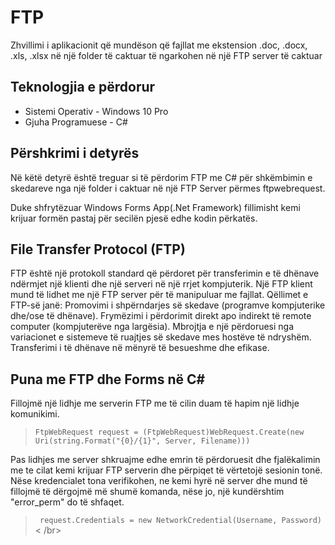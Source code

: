 # FTP

Zhvillimi i aplikacionit që mundëson që fajllat me ekstension .doc, .docx, .xls, .xlsx në një folder të caktuar të ngarkohen në një FTP server të caktuar 

## Teknologjia e përdorur

- Sistemi Operativ - Windows 10 Pro
- Gjuha Programuese - C#

## Përshkrimi i detyrës

Në këtë detyrë është treguar si të përdorim FTP me C# për shkëmbimin e skedareve nga një folder i caktuar në një FTP Server përmes ftpwebrequest.

Duke shfrytëzuar Windows Forms App(.Net Framework) fillimisht kemi krijuar formën pastaj për secilën pjesë edhe kodin përkatës.

## File Transfer Protocol (FTP) 

FTP është një protokoll standard që përdoret për transferimin e të dhënave ndërmjet një klienti dhe një serveri në një rrjet kompjuterik. Një FTP klient mund të lidhet me një FTP server për të manipuluar me fajllat.
Qëllimet e FTP-së janë:
Promovimi i shpërndarjes së skedave (programve kompjuterike dhe/ose të dhënave).
Frymëzimi i përdorimit direkt apo indirekt të remote computer (kompjuterëve nga largësia).
Mbrojtja e një përdoruesi nga variacionet e sistemeve të ruajtjes së skedave mes hostëve të ndryshëm.
Transferimi i të dhënave në mënyrë të besueshme dhe efikase.

## Puna me FTP dhe Forms në C#

Fillojmë një lidhje me serverin FTP me të cilin duam të hapim një lidhje komunikimi.
> `FtpWebRequest request = (FtpWebRequest)WebRequest.Create(new Uri(string.Format("{0}/{1}", Server, Filename)))` <br />
> 
Pas lidhjes me server shkruajme edhe emrin të përdoruesit dhe fjalëkalimin me te cilat kemi krijuar FTP serverin dhe përpiqet të vërtetojë sesionin tonë. Nëse kredencialet tona verifikohen, ne kemi hyrë në server dhe mund të fillojmë të dërgojmë më shumë komanda, nëse jo, një kundërshtim "error_perm" do të shfaqet.
> ` request.Credentials = new NetworkCredential(Username, Password)`< /br>
